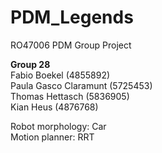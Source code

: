 # PDM_Legends
RO47006 PDM Group Project

**Group 28**\
Fabio Boekel (4855892)\
Paula Gasco Claramunt (5725453)\
Thomas Hettasch (5836905)\
Kian Heus (4876768)

Robot morphology: Car\
Motion planner: RRT